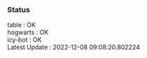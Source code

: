 ### Status


table : OK  
hogwarts : OK  
icy-bot : OK  
Latest Update : 2022-12-08 09:08:20.802224
